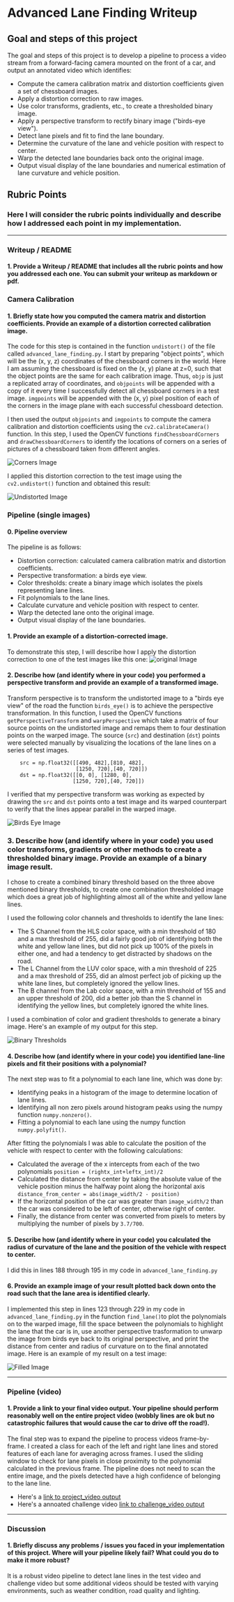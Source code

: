 
# Advanced Lane Finding Writeup

## Goal and steps of this project

The goal and steps of this project is to develop a pipeline to process a video stream from a forward-facing camera mounted on the front of a car, and output an annotated video which identifies:

* Compute the camera calibration matrix and distortion coefficients given a set of chessboard images.
* Apply a distortion correction to raw images.
* Use color transforms, gradients, etc., to create a thresholded binary image.
* Apply a perspective transform to rectify binary image ("birds-eye view").
* Detect lane pixels and fit to find the lane boundary.
* Determine the curvature of the lane and vehicle position with respect to center.
* Warp the detected lane boundaries back onto the original image.
* Output visual display of the lane boundaries and numerical estimation of lane curvature and vehicle position.

## Rubric Points

### Here I will consider the rubric points individually and describe how I addressed each point in my implementation.

---

### Writeup / README

#### 1. Provide a Writeup / README that includes all the rubric points and how you addressed each one.  You can submit your writeup as markdown or pdf.  

### Camera Calibration

#### 1. Briefly state how you computed the camera matrix and distortion coefficients. Provide an example of a distortion corrected calibration image.

The code for this step is contained in the function `undistort()` of the file called `advanced_lane_finding.py`.  I start by preparing "object points", which will be the (x, y, z) coordinates of the chessboard corners in the world. Here I am assuming the chessboard is fixed on the (x, y) plane at z=0, such that the object points are the same for each calibration image.  Thus, `objp` is just a replicated array of coordinates, and `objpoints` will be appended with a copy of it every time I successfully detect all chessboard corners in a test image.  `imgpoints` will be appended with the (x, y) pixel position of each of the corners in the image plane with each successful chessboard detection.  

I then used the output `objpoints` and `imgpoints` to compute the camera calibration and distortion coefficients using the `cv2.calibrateCamera()` function. In this step, I used the OpenCV functions `findChessboardCorners` and `drawChessboardCorners` to identify the locations of corners on a series of pictures of a chessboard taken from different angles.

![Corners Image](./output_images/cornered.png)

I applied this distortion correction to the test image using the `cv2.undistort()` function and obtained this result: 

![Undistorted Image](./output_images/undistored.png)

### Pipeline (single images)

#### 0. Pipeline overview

The pipeline is as follows:
* Distortion correction: calculated camera calibration matrix and distortion coefficients.
* Perspective transformation: a birds eye view.
* Color thresholds: create a binary image which isolates the pixels representing lane lines.
* Fit polynomials to the lane lines.
* Calculate curvature and vehicle position with respect to center.
* Warp the detected lane onto the original image.
* Output visual display of the lane boundaries.

#### 1. Provide an example of a distortion-corrected image.
To demonstrate this step, I will describe how I apply the distortion correction to one of the test images like this one:
![original Image](./output_images/test1.jpg)

#### 2. Describe how (and identify where in your code) you performed a perspective transform and provide an example of a transformed image.

Transform perspective is to transform the undistorted image to a "birds eye view" of the road the function `birds_eye()` is to achieve the perspective transformation. In this function, I used the OpenCV functions `getPerspectiveTransform` and `warpPerspective` which take a matrix of four source points on the undistorted image and remaps them to four destination points on the warped image. The source (`src`) and destination (`dst`) points were selected manually by visualizing the locations of the lane lines on a series of test images.

```
    src = np.float32([[490, 482],[810, 482],
                      [1250, 720],[40, 720]])
    dst = np.float32([[0, 0], [1280, 0], 
                     [1250, 720],[40, 720]])
```
I verified that my perspective transform was working as expected by drawing the `src` and `dst` points onto a test image and its warped counterpart to verify that the lines appear parallel in the warped image.

![Birds Eye Image](./output_images/undistored_and_warped.png)


### 3. Describe how (and identify where in your code) you used color transforms, gradients or other methods to create a thresholded binary image.  Provide an example of a binary image result.


I chose to create a combined binary threshold based on the three above mentioned binary thresholds, to create one combination thresholded image which does a great job of highlighting almost all of the white and yellow lane lines.

I used the following color channels and thresholds to identify the lane lines:

- The S Channel from the HLS color space, with a min threshold of 180 and a max threshold of 255, did a fairly good job of identifying both the white and yellow lane lines, but did not pick up 100% of the pixels in either one, and had a tendency to get distracted by shadows on the road.
- The L Channel from the LUV color space, with a min threshold of 225 and a max threshold of 255, did an almost perfect job of picking up the white lane lines, but completely ignored the yellow lines.
- The B channel from the Lab color space, with a min threshold of 155 and an upper threshold of 200, did a better job than the S channel in identifying the yellow lines, but completely ignored the white lines. 

I used a combination of color and gradient thresholds to generate a binary image. Here's an example of my output for this step.  

![Binary Thresholds](./output_images/binary_thresholds.png)


#### 4. Describe how (and identify where in your code) you identified lane-line pixels and fit their positions with a polynomial?

The next step was to fit a polynomial to each lane line, which was done by:
- Identifying peaks in a histogram of the image to determine location of lane lines.
- Identifying all non zero pixels around histogram peaks using the numpy function `numpy.nonzero()`.
- Fitting a polynomial to each lane using the numpy function `numpy.polyfit()`.

After fitting the polynomials I was able to calculate the position of the vehicle with respect to center with the following calculations:
- Calculated the average of the x intercepts from each of the two polynomials `position = (rightx_int+leftx_int)/2`
- Calculated the distance from center by taking the absolute value of the vehicle position minus the halfway point along the horizontal axis `distance_from_center = abs(image_width/2 - position)`
- If the horizontal position of the car was greater than `image_width/2` than the car was considered to be left of center, otherwise right of center.
- Finally, the distance from center was converted from pixels to meters by multiplying the number of pixels by `3.7/700`.

#### 5. Describe how (and identify where in your code) you calculated the radius of curvature of the lane and the position of the vehicle with respect to center.

I did this in lines 188 through 195 in my code in `advanced_lane_finding.py`

#### 6. Provide an example image of your result plotted back down onto the road such that the lane area is identified clearly.

I implemented this step in lines 123 through 229 in my code in `advanced_lane_finding.py` in the function `find_lane()`to plot the polynomials on to the warped image, fill the space between the polynomials to highlight the lane that the car is in, use another perspective trasformation to unwarp the image from birds eye back to its original perspective, and print the distance from center and radius of curvature on to the final annotated image. Here is an example of my result on a test image:

![Filled Image](./output_images/lanes.png)

---

### Pipeline (video)

#### 1. Provide a link to your final video output.  Your pipeline should perform reasonably well on the entire project video (wobbly lines are ok but no catastrophic failures that would cause the car to drive off the road!).

The final step was to expand the pipeline to process videos frame-by-frame. I created a class for each of the left and right lane lines and stored features of each lane for averaging across frames. I used the sliding window to check for lane pixels in close proximity to the polynomial calculated in the previous frame. The pipeline does not need to scan the entire image, and the pixels detected have a high confidence of belonging to the lane line. 


* Here's a [link to project_video output](./project_output.mp4)
* Here's a annoated challenge video [link to challenge_video output](./challenge_output.mp4)

---

### Discussion

#### 1. Briefly discuss any problems / issues you faced in your implementation of this project.  Where will your pipeline likely fail?  What could you do to make it more robust?
 
It is a robust video pipeline to detect lane lines in the test video and challenge video but some additional videos should be tested with varying environments, such as weather condition, road quality and lighting. 

